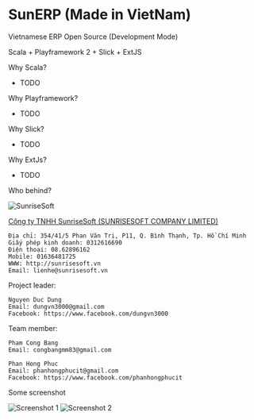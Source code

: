 SunERP (Made in VietNam)
======

Vietnamese ERP Open Source (Development Mode)

Scala + Playframework 2 + Slick + ExtJS

Why Scala?
- TODO

Why Playframework?
- TODO

Why Slick?
- TODO

Why ExtJs?
- TODO

Who behind?

![SunriseSoft](https://raw.github.com/dungvn3000/sunerp/master/logo.png "SunriseSoft")

[Công ty TNHH SunriseSoft (SUNRISESOFT COMPANY LIMITED)](http://sunrisesoft.vn)

    Địa chỉ: 354/41/5 Phan Văn Trị, P11, Q. Bình Thạnh, Tp. Hồ Chí Minh
    Giấy phép kinh doanh: 0312616690
    Điện thoại: 08.62896162
    Mobile: 01636481725
    WWW: http://sunrisesoft.vn
    Email: lienhe@sunrisesoft.vn

Project leader:

    Nguyen Duc Dung
    Email: dungvn3000@gmail.com
    Facebook: https://www.facebook.com/dungvn3000

Team member:

    Pham Cong Bang
    Email: congbangmm83@gmail.com

    Phan Hong Phuc
    Email: phanhongphucit@gmail.com
    Facebook: https://www.facebook.com/phanhongphucit

Some screenshot

![Screenshot 1](https://raw.github.com/dungvn3000/sunerp/master/screen1.png)
![Screenshot 2](https://raw.github.com/dungvn3000/sunerp/master/screen2.png)